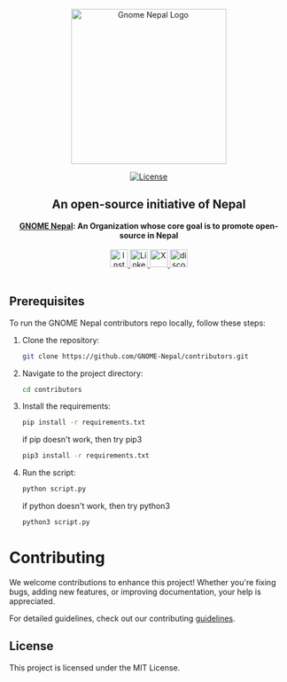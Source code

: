 <p align="center">
  <a href="https://nepal.gnome.org" target="_blank">
  <picture>
    <source media="(prefers-color-scheme: dark)" srcset="public/images/logo.png">
    <img alt="Gnome Nepal Logo" src="public/images/logo.png" width="280"/>
  </picture>
  </a>
</p>


<p align="center">
<a href="https://opensource.org/license/mit">
  <img src="https://img.shields.io/badge/License-MIT%20-blue.svg" alt="License">
</a>
</p>

<div align="center">
  <strong>
  <h2>An open-source initiative of Nepal</h2>
  <a href="https://nepal.gnome.org">GNOME Nepal</a>: An Organization whose core goal is to promote open-source in Nepal<br />
  </strong>
  
</div>


<div class="flex" align="center">
  <br />
  <a href="https://www.instagram.com/gnomenepal/" target="_blank">
  <img alt="Instagram" src="public/socials/Instagram.svg" width="32">
  </a>
  <a href="https://www.linkedin.com/company/gnomenepal/mycompany/" target="_blank">
  <img alt="Linkedin" src="public/socials/Linkedin.svg" width="32">
  </a>
  <a href="https://x.com/gnomeasia24" target="_blank">
  <img alt="X" src="public/socials/X.svg" width="32">
  </a>
  <a href="https://discord.com/invite/tpsVFJN8WC" target="_blank">
  <img alt="discord" src="public/socials/Discord.svg" width="32">
  </a>
</div>

<br />

## Prerequisites

To run the GNOME Nepal contributors repo locally, follow these steps:

1. Clone the repository:

    ```bash
    git clone https://github.com/GNOME-Nepal/contributors.git
    ```

2. Navigate to the project directory:

    ```bash
    cd contributors
    ```

3. Install the requirements:

    ```bash
    pip install -r requirements.txt
    ```
    if pip doesn't work, then try pip3

     ```bash
    pip3 install -r requirements.txt
    ```

4. Run the script:

    ```bash
    python script.py
    ```
    if python doesn't work, then try python3

    ```bash
    python3 script.py
    ```

# Contributing
We welcome contributions to enhance this project! Whether you're fixing bugs, adding new features, or improving documentation, your help is appreciated.

For detailed guidelines, check out our contributing [guidelines](contributing.md).

## License

This project is licensed under the MIT License.